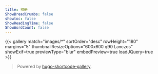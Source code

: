 ```yaml
---
title: 相册
ShowBreadCrumbs: false
showtoc: false
ShowReadingTime: false
ShowWordCount: false
---
```


{{< gallery match="images/*" sortOrder="desc" rowHeight="180" margins="5" thumbnailResizeOptions="600x600 q90 Lanczos" showExif=true previewType="blur" embedPreview=true loadJQuery=true >}}

> Powered by [hugo-shortcode-gallery](https://github.com/mfg92/hugo-shortcode-gallery).